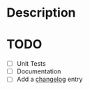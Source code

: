 # Description


# TODO

<!-- Use this section for draft pull requests. -->

- [ ] Unit Tests
- [ ] Documentation
- [ ] Add a [changelog](CHANGELOG.md) entry
